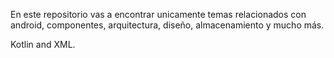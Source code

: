 En este repositorio vas a encontrar unicamente temas relacionados con android, componentes, arquitectura, diseño, almacenamiento y mucho más.

Kotlin and XML.
